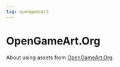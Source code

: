 ```yaml
---
tag: opengameart
---
```

# OpenGameArt.Org

About using assets from [OpenGameArt.Org](http://opengameart.org).
